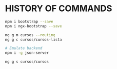 # HISTORY OF COMMANDS

```bash
npm i bootstrap --save
npm i ngx-bootstrap --save

ng g m cursos --routing
ng g c cursos/cursos-lista

# Emulate backend
npm i -g json-server

ng g s cursos/cursos
```
